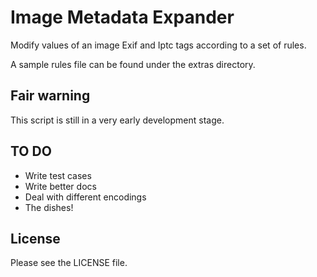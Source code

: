 # Image Metadata Expander

Modify values of an image Exif and Iptc tags according to a set of rules.

A sample rules file can be found under the extras directory.

## Fair warning

This script is still in a very early development stage.

## TO DO

 * Write test cases
 * Write better docs
 * Deal with different encodings
 * The dishes!

## License

Please see the LICENSE file.
